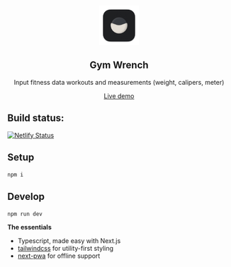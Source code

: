 
<p align="center">
	<img alt="Rice Bowl" src="public/images/icon-512.png" width="90">
	<h2 align="center">Gym Wrench</h2>
</p>

<p align="center">Input fitness data workouts and measurements (weight, calipers, meter)</p>

<p align="center">
	<a href="https://fantastic-palmier-ce8dbd.netlify.app/">Live demo</a>
</p>

## Build status:
[![Netlify Status](https://api.netlify.com/api/v1/badges/781bfc66-7154-48ba-b7e4-6407fbf8d0ac/deploy-status)](https://app.netlify.com/sites/fantastic-palmier-ce8dbd/deploys)

## Setup

`npm i`

## Develop
`npm run dev`

**The essentials**

- Typescript, made easy with Next.js
- [tailwindcss](https://github.com/tailwindlabs/tailwindcss) for utility-first styling
- [next-pwa](https://github.com/shadowwalker/next-pwa) for offline support

